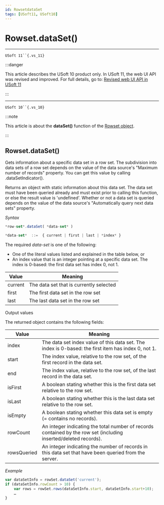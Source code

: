 ```yaml
---
id: RowsetdataSet
tags: [USoft11, USoft10]
---
```

# Rowset.dataSet()



----

`USoft 11``{.vs_11}`


:::danger

This article describes the USoft 10 product only.
In USoft 11, the web UI API was revised and improved. For full details, go to:
[Revised web UI API in USoft 11](/Web_and_app_UIs/UDB_udb/Revised_web_UI_API_in_USoft_11.md)

:::

----

`USoft 10``{.vs_10}`


:::note

This article is about the **dataSet()** function of the [Rowset object](/Web_and_app_UIs/UDB_Rowset/UDB_Rowset_object.md).

:::

## **Rowset.dataSet()**

Gets information about a specific data set in a row set. The subdivision into data sets of a row set depends on the value of the data source's "Maximum number of records" property. You can get this value by calling .dataSetIndicator().

Returns an object with static information about this data set. The data set must have been queried already and must exist prior to calling this function, or else the result value is 'undefined'. Whether or not a data set is queried depends on the value of the data source's "Automatically query next data sets" property.

*Syntax*

```js
*row-set*.dataSet( *data-set* )

*data-set*  ::=  { current | first | last | *index* }
```

The required *data-set* is one of the following:

- One of the literal values listed and explained in the table below, or
- An index value that is an integer pointing at a specific data set. The index is 0-based: the first data set has index 0, not 1.

|**Value**|**Meaning**|
|--------|--------|
|current |The data set that is currently selected|
|first   |The first data set in the row set|
|last    |The last data set in the row set|



Output values

The returned object contains the following fields:

|**Value**|**Meaning**|
|--------|--------|
|index   |The data set index value of this data set. The index is 0-based: the first item has index 0, not 1.|
|start   |The index value, relative to the row set, of the first record in the data set.|
|end     |The index value, relative to the row set, of the last record in the data set.|
|isFirst |A boolean stating whether this is the first data set relative to the row set.|
|isLast  |A boolean stating whether this is the last data set relative to the row set.|
|isEmpty |A boolean stating whether this data set is empty (= contains no records).|
|rowCount|An integer indicating the total number of records contained by the row set (including inserted/deleted records).|
|rowsQueried|An integer indicating the number of records in this data set that have been queried from the server.|



*Example*

```js
var dataSetInfo = rowSet.dataSet('current');
if (dataSetInfo.rowCount > 10) {
    var rows = rowSet.rows(dataSetInfo.start, dataSetInfo.start+10);
    …
}

```

 